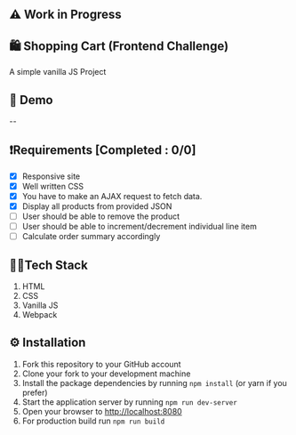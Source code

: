 ## ⚠️ Work in Progress

## 🛍️ Shopping Cart (Frontend Challenge)

A simple vanilla JS Project

## 🚀 Demo

--

## ❗Requirements [Completed : 0/0]

- [x] Responsive site
- [x] Well written CSS
- [x] You have to make an AJAX request to fetch data.
- [x] Display all products from provided JSON
- [ ] User should be able to remove the product
- [ ] User should be able to increment/decrement individual line item
- [ ] Calculate order summary accordingly

## 👨‍💻Tech Stack

1. HTML
2. CSS
3. Vanilla JS
4. Webpack

## ⚙ Installation

1. Fork this repository to your GitHub account
2. Clone your fork to your development machine
3. Install the package dependencies by running `npm install` (or yarn if you prefer)
4. Start the application server by running `npm run dev-server`
5. Open your browser to [http://localhost:8080](http://localhost:8080)
6. For production build run `npm run build`
